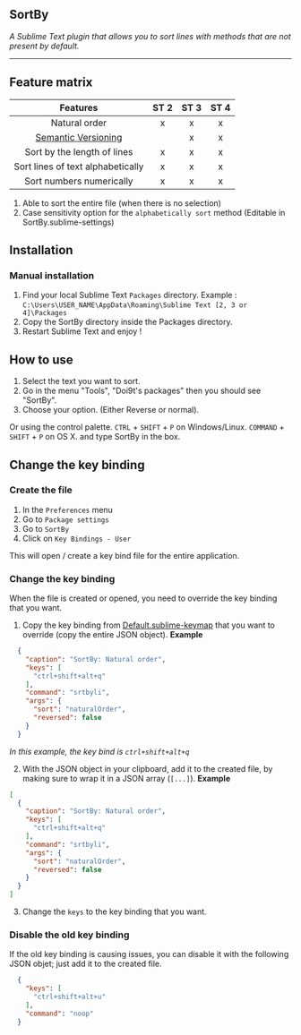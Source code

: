 ## SortBy
*A Sublime Text plugin that allows you to sort lines with methods that are not present by default.*
- - -

## Feature matrix
| Features                                   | ST 2 | ST 3 | ST 4 |
|:------------------------------------------:|:----:|:----:|:----:|
| Natural order                              | x    | x    | x    |
| [Semantic Versioning](https://semver.org/) |      | x    | x    |
| Sort by the length of lines                | x    | x    | x    |
| Sort lines of text alphabetically          | x    | x    | x    |
| Sort numbers numerically                   | x    | x    | x    |
1. Able to sort the entire file (when there is no selection)
2. Case sensitivity option for the `alphabetically sort` method (Editable in SortBy.sublime-settings)


## Installation

### Manual installation

1. Find your local Sublime Text `Packages` directory.
Example : `C:\Users\USER_NAME\AppData\Roaming\Sublime Text [2, 3 or 4]\Packages`
2. Copy the SortBy directory inside the Packages directory.
3. Restart Sublime Text and enjoy !

## How to use
1. Select the text you want to sort.
2. Go in the menu "Tools", "Doi9t's packages" then you should see "SortBy".
3. Choose your option. (Either Reverse or normal).

Or using the control palette.
`CTRL` + `SHIFT` + `P` on Windows/Linux.
`COMMAND` + `SHIFT` + `P` on OS X.
and type SortBy in the box.

## Change the key binding
### Create the file
1. In the `Preferences` menu
2. Go to `Package settings`
3. Go to `SortBy`
4. Click on `Key Bindings - User`

This will open / create a key bind file for the entire application.

### Change the key binding
When the file is created or opened, you need to override the key binding that you want.

1. Copy the key binding from [Default.sublime-keymap](./Default.sublime-keymap) that you want to override (copy the entire JSON object).
**Example**
```json
  {
    "caption": "SortBy: Natural order",
    "keys": [
      "ctrl+shift+alt+q"
    ],
    "command": "srtbyli",
    "args": {
      "sort": "naturalOrder",
      "reversed": false
    }
  }
```
*In this example, the key bind is `ctrl+shift+alt+q`*

2. With the JSON object in your clipboard, add it to the created file, by making sure to wrap it in a JSON array (`[...]`).
**Example**
```json
[  
  {
    "caption": "SortBy: Natural order",
    "keys": [
      "ctrl+shift+alt+q"
    ],
    "command": "srtbyli",
    "args": {
      "sort": "naturalOrder",
      "reversed": false
    }
  }
]
```

3. Change the `keys` to the key binding that you want.


### Disable the old key binding
If the old key binding is causing issues, you can disable it with the following JSON objet; just add it to the created file.
```json
  {
    "keys": [
      "ctrl+shift+alt+u"
    ],
    "command": "noop"
  }
```
